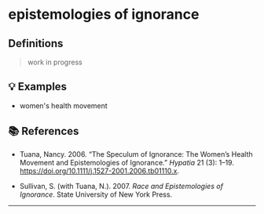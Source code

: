 # epistemologies of ignorance

## Definitions

> work in progress

## 💡 Examples

- women's health movement

## 📚 References

- Tuana, Nancy. 2006. “The Speculum of Ignorance: The Women’s Health Movement and Epistemologies of Ignorance.” _Hypatia_ 21 (3): 1–19. https://doi.org/10.1111/j.1527-2001.2006.tb01110.x. 

- Sullivan, S. (with Tuana, N.). 2007. _Race and Epistemologies of Ignorance_. State University of New York Press.

---

<script src="https://giscus.app/client.js"
                data-repo="natesheehan/conceptcartography"
                data-repo-id="R_kgDOPB5QiQ"
                data-category="General"
                data-category-id="DIC_kwDOPB5Qic4CsAxd"
                data-mapping="pathname"
                data-strict="0"
                data-reactions-enabled="1"
                data-emit-metadata="0"
                data-input-position="bottom"
                data-theme="catppuccin_mocha"
                data-lang="en"
                crossorigin="anonymous"
                async>
        </script>
        
